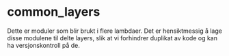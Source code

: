 # common_layers

Dette er moduler som blir brukt i flere lambdaer. Det er hensiktmessig å lage disse modulene til
delte layers, slik at vi forhindrer duplikat av kode og kan ha versjonskontroll på de.

